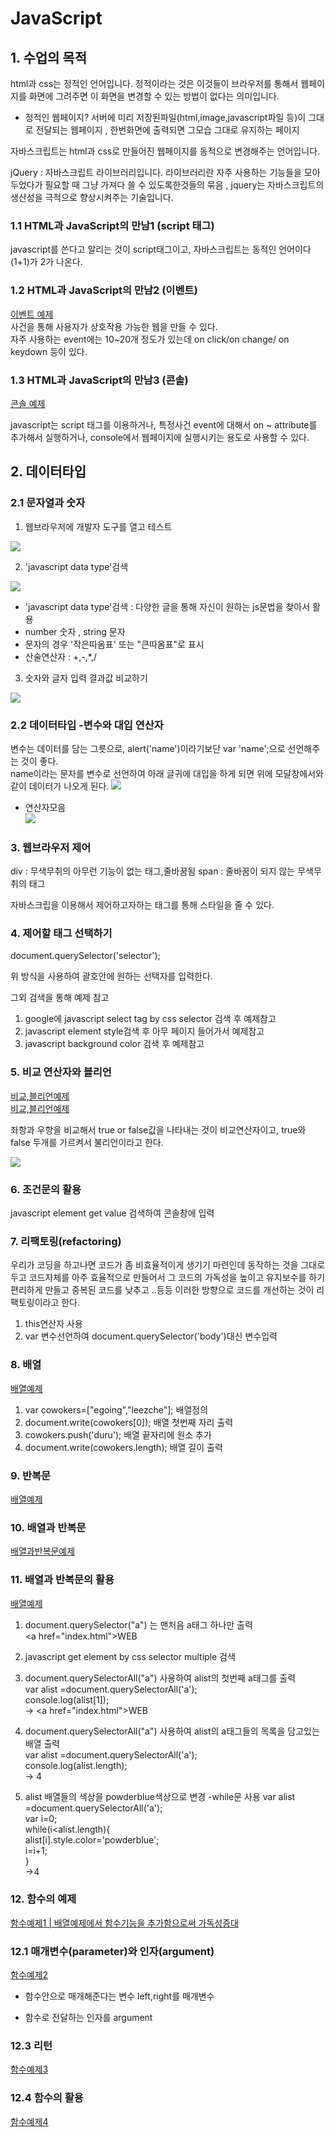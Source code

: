 # JavaScript

## 1. 수업의 목적

html과 css는 정적인 언어입니다. 정적이라는 것은 이것들이 브라우저를 통해서 웹페이지를 화면에 그려주면 이 화면을 변경할 수 있는 방법이 없다는 의미입니다.

- 정적인 웹페이지? 서버에 미리 저장된파일(html,image,javascript파일 등)이 그대로 전달되는 웹페이지 , 한번화면에 출력되면 그모습 그대로 유지하는 페이지

자바스크립트는 html과 css로 만들어진 웹페이지를 동적으로 변경해주는 언어입니다.

jQuery : 자바스크립트 라이브러리입니다. 라이브러리란 자주 사용하는 기능들을 모아두었다가 필요할 때 그냥 가져다 쓸 수 있도록한것들의 묶음 , jquery는 자바스크립트의 생산성을 극적으로 향상시켜주는 기술입니다.

### 1.1 HTML과 JavaScript의 만남1 (script 태그)

javascript를 쓴다고 알리는 것이 script태그이고, 자바스크립트는 동적인 언어이다 (1+1)가 2가 나온다.

### 1.2 HTML과 JavaScript의 만남2 (이벤트)

[이벤트 예제](https://github.com/kjhabc2002/TIL/blob/master/javascript/Exam2020/ex1.html)  
사건을 통해 사용자가 상호작용 가능한 웹을 만들 수 있다.  
자주 사용하는 event에는 10~20개 정도가 있는데 on click/on change/ on keydown 등이 있다.

### 1.3 HTML과 JavaScript의 만남3 (콘솔)

[콘솔 예제](https://github.com/kjhabc2002/TIL/blob/master/javascript/Exam2020/ex2.html)

javascript는 script 태그를 이용하거나, 특정사건 event에 대해서 on ~ attribute를 추가해서 실행하거나, console에서 웹페이지에 실행시키는 용도로 사용할 수 있다.

## 2. 데이터타입

### 2.1 문자열과 숫자

1. 웹브라우저에 개발자 도구를 열고 테스트

![](https://img1.daumcdn.net/thumb/R720x0.q80/?scode=mtistory2&fname=http%3A%2F%2Fcfile6.uf.tistory.com%2Fimage%2F996B84385BFFD0422E6DC5)

2. 'javascript data type'검색

![](https://img1.daumcdn.net/thumb/R720x0.q80/?scode=mtistory2&fname=http%3A%2F%2Fcfile6.uf.tistory.com%2Fimage%2F9903983F5BFFD052222B12)

- 'javascript data type'검색 : 다양한 글을 통해 자신이 원하는 js문법을 찾아서 활용
- number 숫자 , string 문자
- 문자의 경우 '작은따옴표' 또는 "큰따옴표"로 표시
- 산술연산자 : +,-,\*,/

3. 숫자와 글자 입력 결과값 비교하기

![](https://img1.daumcdn.net/thumb/R720x0.q80/?scode=mtistory2&fname=http%3A%2F%2Fcfile9.uf.tistory.com%2Fimage%2F99805C3B5BFFCFF92A4C92)

### 2.2 데이터타입 -변수와 대입 연산자

변수는 데이터를 담는 그릇으로, alert('name')이라기보단 var 'name';으로 선언해주는 것이 좋다.  
name이라는 문자를 변수로 선언하여 아래 글귀에 대입을 하게 되면 위에 모달창에서와 같이 데이터가 나오게 된다.
![](./img/img1.png)

- 연산자모음  
  ![](https://miro.medium.com/max/1460/0*PaR6tM9epWpen4B3.)

### 3. 웹브라우저 제어

div : 무색무취의 아무런 기능이 없는 태그,줄바꿈됨
span : 줄바꿈이 되지 않는 무색무취의 태그

자바스크립을 이용해서 제어하고자하는 태그를 통해 스타일을 줄 수 있다.

### 4. 제어할 태그 선택하기

document.querySelector('selector');

위 방식을 사용하여 괄호안에 원하는 선택자를 입력한다.

그외 검색을 통해 예제 참고

1. google에 javascript select tag by css selector 검색 후 예제참고
2. javascript element style검색 후 아무 페이지 들어가서 예제참고
3. javascript background color 검색 후 예제참고

### 5. 비교 연산자와 블리언

[비교,블리언예제](https://github.com/kjhabc2002/TIL/blob/master/javascript/Exam2020/ex4.html)  
[비교,블리언예제](https://github.com/kjhabc2002/TIL/blob/master/javascript/Exam2020/ex4.html)

좌항과 우항을 비교해서 true or false값을 나타내는 것이 비교연산자이고,
true와 false 두개를 가르켜서 불리언이라고 한다.

![](https://image.slidesharecdn.com/startupjavascriptchapter2-160923051157/95/2startup-javascript-5-638.jpg?cb=1474607595)

### 6. 조건문의 활용

javascript element get value 검색하여 콘솔창에 입력

### 7. 리팩토링(refactoring)

우리가 코딩을 하고나면 코드가 좀 비효율적이게 생기기 마련인데 동작하는 것을 그대로 두고 코드자체를 아주 효율적으로 만들어서 그 코드의 가독성을 높이고 유지보수를 하기 편리하게 만들고 중복된 코드를 낮추고 ..등등 이러한 방향으로 코드를 개선하는 것이 리팩토링이라고 한다.

1. this연산자 사용
2. var 변수선언하여 document.querySelector('body')대신 변수입력

### 8. 배열

[배열예제](https://github.com/kjhabc2002/TIL/blob/master/javascript/Exam2020/ex6.html)

1. var cowokers=["egoing","leezche"]; 배열정의
2. document.write(cowokers[0]); 배열 첫번째 자리 출력
3. cowokers.push('duru'); 배열 끝자리에 원소 추가
4. document.write(cowokers.length); 배열 길이 출력

### 9. 반복문

[배열예제](https://github.com/kjhabc2002/TIL/blob/master/javascript/Exam2020/ex7.html)

### 10. 배열과 반복문

[배열과반복문예제](https://github.com/kjhabc2002/TIL/blob/master/javascript/Exam2020/ex8.html)

### 11. 배열과 반복문의 활용

[배열예제](https://github.com/kjhabc2002/TIL/blob/master/javascript/Exam2020/control_tag_2.html)

1. document.querySelector("a") 는 맨처음 a태그 하나만 출력  
   <a href=​"index.html">​WEB​</a>​
2. javascript get element by css selector multiple 검색
3. document.querySelectorAll("a") 사용하여 alist의 첫번째 a태그를 출력  
   var alist =document.querySelectorAll('a');  
   console.log(alist[1]);  
   -> <a href=​"index.html">​WEB​</a> ​

4. document.querySelectorAll("a") 사용하여 alist의 a태그들의 목록을 담고있는 배열 출력  
   var alist =document.querySelectorAll('a');  
   console.log(alist.length);  
   -> 4
5. alist 배열들의 색상을 powderblue색상으로 변경 -while문 사용
   var alist =document.querySelectorAll('a');  
   var i=0;  
   while(i<alist.length){  
   alist[i].style.color='powderblue';  
   i=i+1;  
   }  
   ->4

### 12. 함수의 예제

[함수예제1 | 배열예제에서 함수기능을 추가함으로써 가독성증대](https://github.com/kjhabc2002/TIL/blob/master/javascript/Exam2020/control_tag_3.html)

### 12.1 매개변수(parameter)와 인자(argument)

[함수예제2](https://github.com/kjhabc2002/TIL/blob/master/javascript/Exam2020/function_1.html)

- 함수안으로 매개해준다는 변수 left,right를 매개변수

- 함수로 전달하는 인자를 argument

### 12.3 리턴

[함수예제3](https://github.com/kjhabc2002/TIL/blob/master/javascript/Exam2020/function_3.html)

### 12.4 함수의 활용

[함수예제4](https://github.com/kjhabc2002/TIL/blob/master/javascript/Exam2020/control_tag_4.html)
